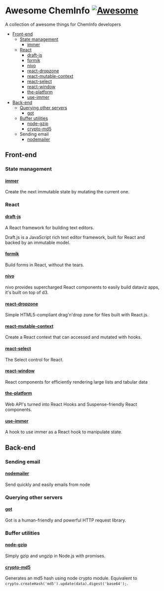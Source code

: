# **Awesome ChemInfo**  [![Awesome](https://cdn.rawgit.com/sindresorhus/awesome/d7305f38d29fed78fa85652e3a63e154dd8e8829/media/badge.svg)](https://github.com/sindresorhus/awesome)

A collection of awesome things for ChemInfo developers

- [Front-end](#front-end)
  - [State management](#state-management)
    - [immer](#immer)
  - [React](#react)
    - [draft-js](#draft-js)
    - [formik](#formik)
    - [nivo](#nivo)
    - [react-dropzone](#react-dropzone)
    - [react-mutable-context](#react-mutable-context)
    - [react-select](#react-select)
    - [react-window](#react-window)
    - [the-platform](#the-platform)
    - [use-immer](#use-immer)
- [Back-end](#back-end)
  - [Querying other servers](#querying-other-servers)
    - [got](#got)
  - [Buffer utilities](#buffer-utilities)
    - [node-gzip](#node-gzip)
    - [crypto-md5](#crypto-md5)
   - Sending email
     - [nodemailer](nodemailer)

## Front-end

### State management

#### [immer](https://github.com/mweststrate/immer)

Create the next immutable state by mutating the current one.

### React

#### [draft-js](https://github.com/facebook/draft-js)

A React framework for building text editors.

Draft.js is a JavaScript rich text editor framework, built for React and backed by an immutable model.

#### [formik](https://github.com/jaredpalmer/formik)

Build forms in React, without the tears.

#### [nivo](https://github.com/plouc/nivo)

nivo provides supercharged React components to easily build dataviz apps, it's built on top of d3.

#### [react-dropzone](https://github.com/react-dropzone/react-dropzone)

Simple HTML5-compliant drag'n'drop zone for files built with React.js.

#### [react-mutable-context](https://github.com/targos/react-mutable-context)

Create a React context that can accessed and mutated with hooks.

#### [react-select](https://github.com/JedWatson/react-select)

The Select control for React.

#### [react-window](https://github.com/bvaughn/react-window)

React components for efficiently rendering large lists and tabular data

#### [the-platform](https://github.com/palmerhq/the-platform)

Web API's turned into React Hooks and Suspense-friendly React components.

#### [use-immer](https://github.com/mweststrate/use-immer)

A hook to use immer as a React hook to manipulate state.

## Back-end

### Sending email

#### [nodemailer](https://github.com/nodemailer/nodemailer)

Send quickly and easily emails from node

### Querying other servers

#### [got](https://github.com/sindresorhus/got)

Got is a human-friendly and powerful HTTP request library.

### Buffer utilities

#### [node-gzip](https://github.com/Rebsos/node-gzip)

Simply gzip and ungzip in Node.js with promises.

#### [crypto-md5](https://github.com/jtblin/crypto-md5)

Generates an md5 hash using node crypto module.
Equivalent to `crypto.createHash('md5').update(data).digest('base64');`.
